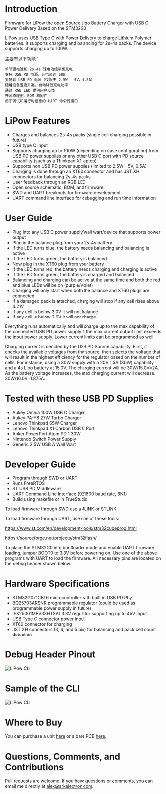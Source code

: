 # Introduction
Firmware for LiPow the open Source Lipo Battery Charger with USB C Power Delivery Based on the STM32G0

LiPow uses USB Type C with Power Delivery to charge Lithium Polymer batteries. It supports charging and balancing for 2s-4s packs. The device supports charging up to 100W.

主要有以下功能：
```
单节锂电池和 2s-4s 锂电池组平衡充电
支持 USB PD 电源，充电高达 60W
支持非 USB PD 电源（仅限于 2.5W - 5V，0.5A）
随着设备温度升高，自动降低充电功率
通过 RGB LED 提供用户反馈
开源原理图、BOM 和固件
用于调试和运行时信息的 UART 命令行接口
```

# **LiPow Features**

- Charges and balances 2s-4s packs (single cell charging possible in future)
- USB type C input
- Supports charging up to 100W (depending on case configuration) from USB PD power supplies or any other USB C port with PD source capability (such as a Thinkpad X1 laptop)
- Supports non USB PD power supplies (limited to 2.5W - 5V, 0.5A)
- Charging is done through an XT60 connector and has JST XH connectors for balancing 2s-4s packs
- User feedback through an RGB LED
- Open source schematic, BOM, and firmware
- SWD and UART breakouts for firmware development
- UART command line interface for debugging and run time information

# **User Guide**

- Plug into any USB C power supply/wall wart/device that supports power output
- Plug in the balance plug from your 2s-4s battery
- If the LED turns blue, the battery needs balancing and balancing is active
- If the LED turns green, the battery is balanced
- Now plug in the XT60 plug from your battery
- If the LED turns red, the battery needs charging and charging is active
- If the LED turns green, the battery is charged and balanced
- Balancing and charging can be active at the same time and both the red and blue LEDs will be on (purple/violet)
- Charging will only start when both the balance and XT60 plugs are connected
- If a damaged pack is attached, charging will stop if any cell rises above 4.21V
- If any cell is below 3.0V it will not balance
- If any cell is below 2.0V it will not charge

Everything runs automatically and will charge up to the max capability of the connected USB PD power supply if the max current output limit exceeds the input power supply. Lower current limits can be programmed as well.

Charging current is decided by the USB PD Source capability. First, it checks the available voltages from the source, then selects the voltage that will result in the highest efficiency for the regulator based on the number of cells. For instance, using a 30W supply with a 20V 1.5A (30W) capability and a 4s Lipo battery at 15.0V. The charging current will be 30W/15.0V=2A. As the battery voltage increases, the max charging current will decrease. 30W/16.0V=1.875A.

# **Tested with these USB PD Supplies**

- Aukey Omnia 100W USB C Charger
- Aukey PA-Y8 27W Turbo Charger
- Lenovo Thinkpad 65W Charger
- Lenovo Thinkpad X1 Carbon USB C Port
- Anker PowerPort Atom PD 1 30W
- Nintendo Switch Power Supply
- Generic 2.5W USB A Wall Wart

# **Developer Guide**
- Program through SWD or UART
- Runs FreeRTOS
- ST USB PD Middleware
- UART Command Line Interface (921600 baud rate, 8N1)
- Build using makefile or in TrueStudio


To load firmware through SWD use a JLINK or STLINK.

To load firmware through UART, use one of these tools:

https://www.st.com/en/development-tools/stm32cubeprog.html

https://sourceforge.net/projects/stm32flash/

To place the STM32G0 into bootloader mode and enable UART firmware loading, jumper BOOT0 to 3.3V before powering on. Use one of the above programs with UART to load the firmware. All necessary pins are located on the debug header shown below.

# **Hardware Specifications**

- STM32G071CBT6 microcontroller with built in USB PD Phy
- BQ25703ARSNR programmable regulator (could be used as programmable power supply in future)
- IFX25001MEV33HTSA1 3.3V regulator supporting up to 45V input
- USB Type C connector power input
- XT60 connector for charging
- JST XH connectors (3, 4, and 5 pin) for balancing and pack cell count detection

# **Debug Header Pinout**

![LiPow CLI](https://i.imgur.com/APBez16.png "LiPow Debug Header")

# **Sample of the CLI**

![LiPow CLI](https://i.imgur.com/6QrrqDk.png "LiPow CLI")

# Where to Buy

You can purchase a unit [here](https://www.tindie.com/products/arkelectronics/lipow-the-usb-c-lipo-battery-charger/) or a bare PCB [here](https://www.tindie.com/products/arkelectronics/lipow-the-usb-c-lipo-battery-charger-bare-pcb/).

# Questions, Comments, and Contributions

Pull requests are welcome. If you have questions or comments, you can email me directly at alex@arkelectron.com. 
